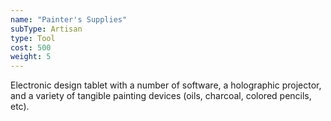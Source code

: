 ```yaml
---
name: "Painter's Supplies"
subType: Artisan
type: Tool
cost: 500
weight: 5
---
```


Electronic design tablet with a number of software, a holographic projector, and a variety of tangible painting 
devices (oils, charcoal, colored pencils, etc).

